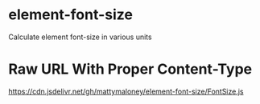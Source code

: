 # element-font-size
Calculate element font-size in various units

# Raw URL With Proper Content-Type
https://cdn.jsdelivr.net/gh/mattymaloney/element-font-size/FontSize.js
